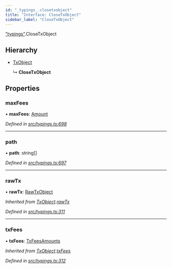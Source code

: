 ```yaml
---
id: "_typings_.closetxobject"
title: "Interface: CloseTxObject"
sidebar_label: "CloseTxObject"
---
```


["typings"](../modules/_typings_.md).CloseTxObject

## Hierarchy

* [TxObject](_typings_.txobject.md)

  ↳ **CloseTxObject**

## Properties

### maxFees

•  **maxFees**: [Amount](_typings_.amount.md)

*Defined in [src/typings.ts:698](https://github.com/trustlines-protocol/clientlib/blob/f60ef2b/src/typings.ts#L698)*

___

### path

•  **path**: string[]

*Defined in [src/typings.ts:697](https://github.com/trustlines-protocol/clientlib/blob/f60ef2b/src/typings.ts#L697)*

___

### rawTx

•  **rawTx**: [RawTxObject](_typings_.rawtxobject.md)

*Inherited from [TxObject](_typings_.txobject.md).[rawTx](_typings_.txobject.md#rawtx)*

*Defined in [src/typings.ts:311](https://github.com/trustlines-protocol/clientlib/blob/f60ef2b/src/typings.ts#L311)*

___

### txFees

•  **txFees**: [TxFeesAmounts](_typings_.txfeesamounts.md)

*Inherited from [TxObject](_typings_.txobject.md).[txFees](_typings_.txobject.md#txfees)*

*Defined in [src/typings.ts:312](https://github.com/trustlines-protocol/clientlib/blob/f60ef2b/src/typings.ts#L312)*
